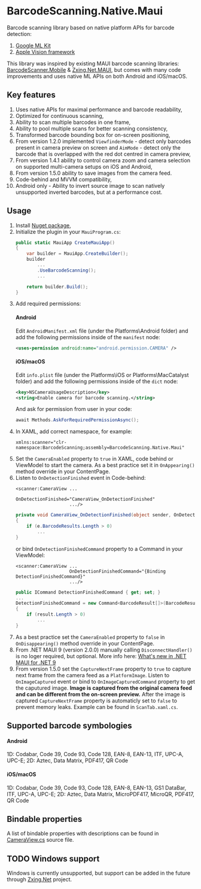 # BarcodeScanning.Native.Maui
Barcode scanning library based on native platform APIs for barcode detection: 
1. [Google ML Kit](https://developers.google.com/ml-kit)
2. [Apple Vision framework](https://developer.apple.com/documentation/vision)

This library was inspired by existing MAUI barcode scanning libraries: [BarcodeScanner.Mobile](https://github.com/JimmyPun610/BarcodeScanner.Mobile) & [Zxing.Net.MAUI](https://github.com/Redth/ZXing.Net.Maui), but comes with many code improvements and uses native ML APIs on both Android and iOS/macOS.

## Key features
1. Uses native APIs for maximal performance and barcode readability,
2. Optimized for continuous scanning,
3. Ability to scan multiple barcodes in one frame,
4. Ability to pool multiple scans for better scanning consistency,
5. Transformed barcode bounding box for on-screen positioning,
6. From version 1.2.0 implemented `ViewfinderMode` - detect only barcodes present in camera preview on screen and `AimMode` - detect only the barcode that is overlapped with the red dot centred in camera preview,
7. From version 1.4.1 ability to control camera zoom and camera selection on supported multi-camera setups on iOS and Android,
8. From version 1.5.0 ability to save images from the camera feed.
9. Code-behind and MVVM compatibility,
10. Android only - Ability to invert source image to scan natively unsupported inverted barcodes, but at a performance cost.

## Usage
1. Install [Nuget package](https://www.nuget.org/packages/BarcodeScanning.Native.Maui),
2. Initialize the plugin in your `MauiProgram.cs`:
    ```csharp
    public static MauiApp CreateMauiApp()
    {
        var builder = MauiApp.CreateBuilder();
        builder
            ...
            .UseBarcodeScanning();
            ...

        return builder.Build();
    }
    ```
3. Add required permissions:
    #### Android
    Edit `AndroidManifest.xml` file (under the Platforms\Android folder) and add the following permissions inside of the `manifest` node:
    ```xml
    <uses-permission android:name="android.permission.CAMERA" />
    ```
    #### iOS/macOS
    Edit `info.plist` file (under the Platforms\iOS or Platforms\MacCatalyst folder) and add the following permissions inside of the `dict` node:
    ```xml
    <key>NSCameraUsageDescription</key>
    <string>Enable camera for barcode scanning.</string>
    ```
    And ask for permission from user in your code:
    ```csharp
    await Methods.AskForRequiredPermissionAsync();
    ```
4. In XAML, add correct namespace, for example:
    ```xaml
    xmlns:scanner="clr-namespace:BarcodeScanning;assembly=BarcodeScanning.Native.Maui"
    ```
5. Set the `CameraEnabled` property to `true` in XAML, code behind or ViewModel to start the camera. As a best practice set it in `OnAppearing()` method override in your ContentPage.
6. Listen to `OnDetectionFinished` event in Code-behind:
    ```xaml
    <scanner:CameraView ...
                        OnDetectionFinished="CameraView_OnDetectionFinished"
                        .../>
    ```
    ```csharp
    private void CameraView_OnDetectionFinished(object sender, OnDetectionFinishedEventArg e)
    {
        if (e.BarcodeResults.Length > 0)
            ...
    }
    ```
    or bind `OnDetectionFinishedCommand` property to a Command in your ViewModel:
    ```xaml
    <scanner:CameraView ...
                        OnDetectionFinishedCommand="{Binding DetectionFinishedCommand}"
                        .../>
    ```
    ```csharp
    public ICommand DetectionFinishedCommand { get; set; }
    ...
    DetectionFinishedCommand = new Command<BarcodeResult[]>(BarcodeResult[] result) =>
    {
        if (result.Length > 0)
            ...
    }
    ```
7. As a best practice set the `CameraEnabled` property to `false` in `OnDisappearing()` method override in your ContentPage.
8. From .NET MAUI 9 (version 2.0.0) manually calling `DisconnectHandler()` is no loger required, but optional. More info here: [What's new in .NET MAUI for .NET 9](https://learn.microsoft.com/en-us/dotnet/maui/whats-new/dotnet-9?view=net-maui-9.0#handler-disconnection)
9. From version 1.5.0 set the `CaptureNextFrame` property to `true` to capture next frame from the camera feed as a `PlatformImage`. Listen to `OnImageCaptured` event or bind to `OnImageCapturedCommand` property to get the caputured image. **Image is captured from the original camera feed and can be different from the on-screen preview.** After the image is captured `CaptureNextFrame` property is automaticly set to `false` to prevent memory leaks. Example can be found in `ScanTab.xaml.cs`.

## Supported barcode symbologies
#### Android
1D: Codabar, Code 39, Code 93, Code 128, EAN-8, EAN-13, ITF, UPC-A, UPC-E; 2D: Aztec, Data Matrix, PDF417, QR Code
#### iOS/macOS
1D: Codabar, Code 39, Code 93, Code 128, EAN-8, EAN-13, GS1 DataBar, ITF, UPC-A, UPC-E; 2D: Aztec, Data Matrix, MicroPDF417, MicroQR, PDF417, QR Code

## Bindable properties
A list of bindable properties with descriptions can be found in [CameraView.cs](https://github.com/afriscic/BarcodeScanning.Native.Maui/blob/master/BarcodeScanning.Native.Maui/CameraView.cs) source file.

## TODO Windows support
Windows is currently unsupported, but support can be added in the future through [Zxing.Net](https://github.com/micjahn/ZXing.Net) project.
